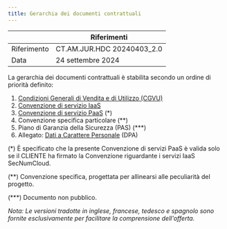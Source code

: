 ```yaml
---
title: Gerarchia dei documenti contrattuali
---
```


|           | Riferimenti                |
| --------- | -------------------------- |
| Riferimento| CT.AM.JUR.HDC 20240403_2.0 |
| Data      | 24 settembre 2024          |

La gerarchia dei documenti contrattuali è stabilita secondo un ordine di priorità definito:

1. [Condizioni Generali di Vendita e di Utilizzo (CGVU)](cgvu.docx)
2. [Convenzione di servizio IaaS](iaas/sla_iaas.docx)
3. [Convenzione di servizio PaaS](paas/sla_paas.docx) (*)
4. Convenzione specifica particolare (**)
5. Piano di Garanzia della Sicurezza (PAS) (***)
6. Allegato: [Dati a Carattere Personale](dpa.docx) (DPA)

(*) È specificato che la presente Convenzione di servizi PaaS è valida solo se il CLIENTE ha firmato la Convenzione riguardante i servizi IaaS SecNumCloud.

(**) Convenzione specifica, progettata per allinearsi alle peculiarità del progetto.

(***) Documento non pubblico.

_Nota: Le versioni tradotte in inglese, francese, tedesco e spagnolo sono fornite esclusivamente per facilitare la comprensione dell'offerta._